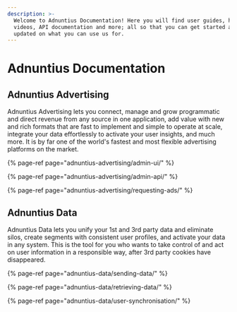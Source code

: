 ```yaml
---
description: >-
  Welcome to Adnuntius Documentation! Here you will find user guides, how-to
  videos, API documentation and more; all so that you can get started and stay
  updated on what you can use us for.
---
```


# Adnuntius Documentation

## Adnuntius Advertising

Adnuntius Advertising lets you connect, manage and grow programmatic and direct revenue from any source in one application, add value with new and rich formats that are fast to implement and simple to operate at scale, integrate your data effortlessly to activate your user insights, and much more. It is by far one of the world's fastest and most flexible advertising platforms on the market.  

{% page-ref page="adnuntius-advertising/admin-ui/" %}

{% page-ref page="adnuntius-advertising/admin-api/" %}

{% page-ref page="adnuntius-advertising/requesting-ads/" %}

## Adnuntius Data

Adnuntius Data lets you unify your 1st and 3rd party data and eliminate silos, create segments with consistent user profiles, and activate your data in any system. This is the tool for you who wants to take control of and act on user information in a responsible way, after 3rd party cookies have disappeared. 

{% page-ref page="adnuntius-data/sending-data/" %}

{% page-ref page="adnuntius-data/retrieving-data/" %}

{% page-ref page="adnuntius-data/user-synchronisation/" %}

